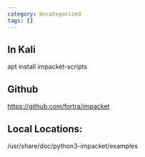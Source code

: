 ```yaml
---
category: Uncategorized
tags: []
---
```

## In Kali

apt install impacket-scripts

## Github

https://github.com/fortra/impacket

## Local Locations:

/usr/share/doc/python3-impacket/examples


